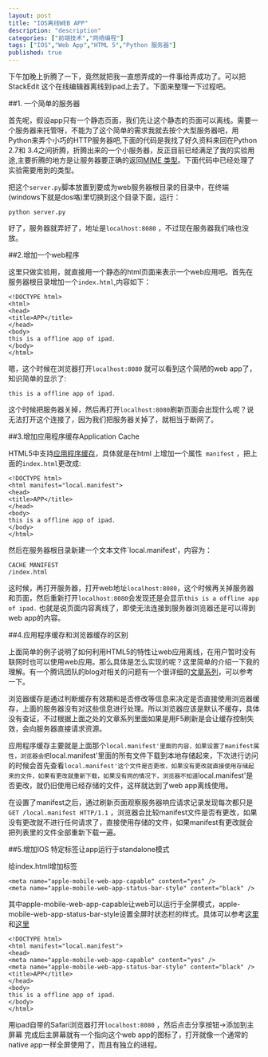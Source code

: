 ```yaml
---
layout: post
title: "IOS离线WEB APP"
description: "description"
categories: ["前端技术","网络编程"]
tags: ["IOS","Web App","HTML 5","Python 服务器"]
published: true
---
```


下午加晚上折腾了一下，竟然就把我一直想弄成的一件事给弄成功了。可以把StackEdit 这个在线编辑器离线到ipad上去了。下面来整理一下过程吧。

##1. 一个简单的服务器

首先呢，假设app只有一个静态页面，我们先让这个静态的页面可以离线。需要一个服务器来托管呀，不能为了这个简单的需求我就去按个大型服务器吧，用Python来弄个小巧的HTTP服务器吧,下面的代码是我找了好久资料来回在Python 2.7和 3.4之间折腾，折腾出来的一个小服务器，反正目前已经满足了我的实验用途,主要折腾的地方是让服务器要正确的返回[MIME 类型][1]。下面代码中已经处理了实验需要用到的类型。

<script src="https://gist.github.com/HaiyangXu/ec88cbdce3cdbac7b8d5.js"></script>

把这个`server.py`脚本放置到要成为web服务器根目录的目录中，在终端(windows下就是dos咯)里切换到这个目录下面，运行：

    python server.py
    
好了，服务器就弄好了，地址是`localhost:8080` ，不过现在服务器我们啥也没放。

##2.增加一个web程序

这里只做实验用，就直接用一个静态的html页面来表示一个web应用吧。首先在服务器根目录增加一个`index.html`,内容如下：

    <!DOCTYPE html>
    <html>
    <head> 
    <title>APP</title>
    </head>
    <body>
    this is a offline app of ipad.
    </body>
    </html>

嗯，这个时候在浏览器打开`localhost:8080` 就可以看到这个简陋的web app了，知识简单的显示了:

    this is a offline app of ipad.
    
这个时候把服务器关掉，然后再打开`localhost:8080`刷新页面会出现什么呢？说无法打开这个连接了，因为我们把服务器关掉了，就相当于断网了。

##3.增加应用程序缓存Application Cache

HTML5中支持[应用程序缓存][2]，具体就是在html 上增加一个属性` manifest` ，把上面的`index.html`更改成:

    <!DOCTYPE html>
    <html manifest="local.manifest">
    <head> 
    <title>APP</title>
    </head>
    <body>
    this is a offline app of ipad.
    </body>
    </html>

然后在服务器根目录新建一个文本文件`local.manifest'，内容为：

    CACHE MANIFEST
    /index.html

这时候，再打开服务器，打开web地址`localhost:8080`，这个时候再关掉服务器和页面，然后重新打开`localhost:8080`会发现还是会显示`this is a offline app of ipad.` 也就是说页面内容离线了，即使无法连接到服务器浏览器还是可以得到web app的内容。

##4.应用程序缓存和浏览器缓存的区别

上面简单的例子说明了如何利用HTML5的特性让web应用离线，在用户暂时没有联网时也可以使用web应用。那么具体是怎么实现的呢？这里简单的介绍一下我的理解。有一个腾讯团队的blog对相关的问题有一个很详细的[文章系列][3]，可以参考一下。

浏览器缓存是通过判断缓存有效期和是否修改等信息来决定是否直接使用浏览器缓存，上面的服务器没有对这些信息进行处理。所以浏览器应该是默认不缓存，具体没有查证，不过根据上面之处的文章系列里面如果是用F5刷新是会让缓存控制失效，会向服务器直接请求资源。

应用程序缓存主要就是上面那个`local.manifest'里面的内容，如果设置了manifest属性，浏览器会把`local.manifest'里面的所有文件下载到本地存储起来，下次进行访问的时候会首先查看`local.manifest'这个文件是否更改，如果没有更改就直接使用存储起来的文件，如果有更改就重新下载，如果没有网的情况下，浏览器不知道`local.manifest'是否更改，就仍旧使用已经存储的文件，这样就达到了web app离线使用。

在设置了manifest之后，通过刷新页面观察服务器响应请求记录发现每次都只是`GET /local.manifest HTTP/1.1` ，浏览器会比较manifest文件是否有更改，如果没有更改就不进行任何请求了，直接使用存储的文件，如果manifest有更改就会把列表里的文件全部重新下载一遍。

##5.增加IOS 特定标签让app运行于standalone模式

给index.html增加标签

    <meta name="apple-mobile-web-app-capable" content="yes" />
    <meta name="apple-mobile-web-app-status-bar-style" content="black" />
    
其中apple-mobile-web-app-capable让web可以运行于全屏模式，apple-mobile-web-app-status-bar-style设置全屏时状态栏的样式。具体可以参考[这里][4]和[这里][5]
    
    <!DOCTYPE html>
    <html manifest="local.manifest">
    <head> 
    <meta name="apple-mobile-web-app-capable" content="yes" />
    <meta name="apple-mobile-web-app-status-bar-style" content="black" />
    <title>APP</title>
    </head>
    <body>
    this is a offline app of ipad.
    </body>
    </html>

用ipad自带的Safari浏览器打开`localhost:8080` ，然后点击分享按钮->添加到主屏幕 完成后主屏幕就有一个指向这个web app的图标了，打开就像一个通常的native app一样全屏使用了，而且有独立的进程。



  [1]: http://www.w3school.com.cn/media/media_mimeref.asp
  [2]: http://www.w3school.com.cn/html5/html_5_app_cache.asp
  [3]: http://www.alloyteam.com/2012/03/web-cache-1-web-cache-overview/
  [4]: http://weizhifeng.net/make-web-app-more-native.html
  [5]: http://ecd.tencent.com/ios-webapp-icon.html